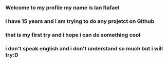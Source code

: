 ### Welcome to my profile my name is Ian Rafael
### i have 15 years and i am trying to do any projetct on Github
### that is my first try and i hope i can do something cool
### i don't speak english and i don't understand so much but i will try:D
